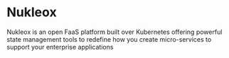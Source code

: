 # Nukleox

Nukleox is an open FaaS platform built over Kubernetes offering powerful state management tools to redefine how you create micro-services to support your enterprise applications
